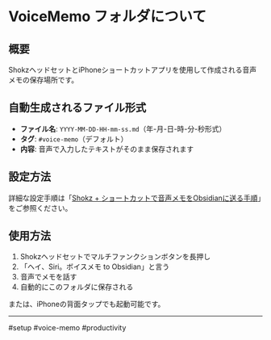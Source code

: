 # VoiceMemo フォルダについて

## 概要
ShokzヘッドセットとiPhoneショートカットアプリを使用して作成される音声メモの保存場所です。

## 自動生成されるファイル形式
- **ファイル名**: `YYYY-MM-DD-HH-mm-ss.md`（年-月-日-時-分-秒形式）
- **タグ**: `#voice-memo`（デフォルト）
- **内容**: 音声で入力したテキストがそのまま保存されます

## 設定方法
詳細な設定手順は「[Shokz + ショートカットで音声メモをObsidianに送る手順](../Shokz%20+%20ショートカットで音声メモをObsidianに送る手順.md)」をご参照ください。

## 使用方法
1. Shokzヘッドセットでマルチファンクションボタンを長押し
2. 「ヘイ、Siri。ボイスメモ to Obsidian」と言う
3. 音声でメモを話す
4. 自動的にこのフォルダに保存される

または、iPhoneの背面タップでも起動可能です。

---

#setup #voice-memo #productivity 